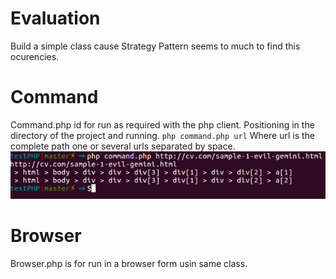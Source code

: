 # Evaluation
Build a simple class cause Strategy Pattern seems to much to find this ocurencies.

# Command
Command.php id for run as required with the php client.
Positioning in the directory of the project and running. 
`php command.php url`
Where url is the complete path one or several urls separated by space.
![terminal](https://github.com/tpzurdo/evaluation/blob/master/img/terminal.png "Sample find")

# Browser
Browser.php is for run in a browser form usin same class.